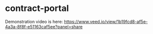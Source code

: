 # contract-portal

Demonstration video is here: https://www.veed.io/view/1b19fcd8-af5e-4a3a-8f8f-e51163caf5ee?panel=share
